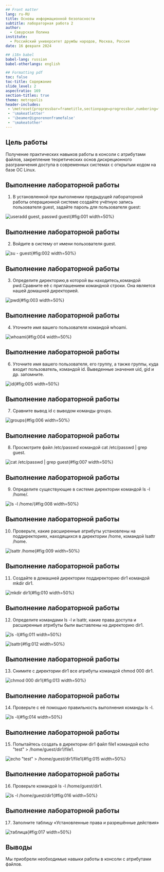 ```yaml
---
## Front matter
lang: ru-RU
title: Основы информационной безопасности
subtitle: лабораторная работа 2
author:
  - Савурская Полина
institute:
  - Российский университет дружбы народов, Москва, Россия
date: 16 февраля 2024

## i18n babel
babel-lang: russian
babel-otherlangs: english

## Formatting pdf
toc: false
toc-title: Содержание
slide_level: 2
aspectratio: 169
section-titles: true
theme: metropolis
header-includes:
 - \metroset{progressbar=frametitle,sectionpage=progressbar,numbering=fraction}
 - '\makeatletter'
 - '\beamer@ignorenonframefalse'
 - '\makeatother'
---
```




## Цель работы

Получение практических навыков работы в консоли с атрибутами файлов, закрепление теоретических основ дискреционного разграничения доступа в современных системах с открытым кодом на базе ОС Linux.

## Выполнение лабораторной работы

1. В установленной при выполнении предыдущей лабораторной работы операционной системе создайте учётную запись пользователя guest, задайте пароль для пользователя guest:

![useradd guest, passwd guest](image/1.png){#fig:001 width=50%}

## Выполнение лабораторной работы

2. Войдите в систему от имени пользователя guest.

![su - guest](image/2.png){#fig:002 width=50%}

## Выполнение лабораторной работы

3. Определите директорию,в которой вы находитесь,командой pwd.Сравните её с приглашением командной строки. Она является нашей домашней директорией.

![pwd](image/3.png){#fig:003 width=50%}

## Выполнение лабораторной работы

4. Уточните имя вашего пользователя командой whoami.

![whoami](image/4.png){#fig:004 width=50%}

## Выполнение лабораторной работы

6. Уточните имя вашего пользователя, его группу, а также группы, куда входит пользователь, командой id. Выведенные значения uid, gid и др. запомните.

![id](image/5.png){#fig:005 width=50%}

## Выполнение лабораторной работы

7. Сравните вывод id с выводом команды groups.

![groups](image/6.png){#fig:006 width=50%}

## Выполнение лабораторной работы

8. Просмотрите файл /etc/passwd командой cat /etc/passwd  | grep guest.

![cat /etc/passwd  | grep guest](image/7.png){#fig:007 width=50%}

## Выполнение лабораторной работы

9. Определите существующие в системе директории командой ls -l /home/.

![ls -l /home/](image/8.png){#fig:008 width=50%}

## Выполнение лабораторной работы

10. Проверьте, какие расширенные атрибуты установлены на поддиректориях, находящихся в директории /home, командой lsattr /home.

![lsattr /home](image/9.png){#fig:009 width=50%}

## Выполнение лабораторной работы

11. Создайте в домашней директории поддиректорию dir1 командой mkdir dir1.

![mkdir dir1](image/10.png){#fig:010 width=50%}

## Выполнение лабораторной работы

12. Определите командами ls -l и lsattr, какие права доступа и расширенные атрибуты были выставлены на директорию dir1.

![ls -l](image/11.png){#fig:011 width=50%}

![lsattr](image/12.png){#fig:012 width=50%}

## Выполнение лабораторной работы

13. Снимите с директории dir1 все атрибуты командой chmod 000 dir1.

![chmod 000 dir1](image/13.png){#fig:013 width=50%}

## Выполнение лабораторной работы

14. Проверьте с её помощью правильность выполнения команды ls -l.

![ls -l](image/14.png){#fig:014 width=50%}

## Выполнение лабораторной работы

15. Попытайтесь создать в директории dir1 файл file1 командой echo "test" > /home/guest/dir1/file1.

![echo "test" > /home/guest/dir1/file1](image/15.png){#fig:015 width=50%}

## Выполнение лабораторной работы

16. Проверьте командой ls -l /home/guest/dir1.

![ls -l /home/guest/dir1](image/16.png){#fig:016 width=50%}

## Выполнение лабораторной работы

17. Заполните таблицу «Установленные права и разрешённые действия»

![таблица](image/17.png){#fig:017 width=50%}

## Выводы

Мы приобрели необходимые навыки работы в консоли с атрибутами файлов.
